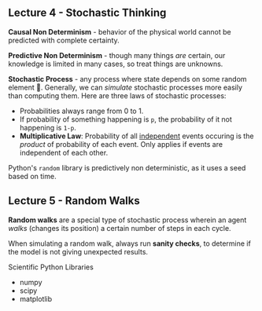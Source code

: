 ## Lecture 4 - Stochastic Thinking

**Causal Non Determinism** - behavior of the physical world cannot be predicted with complete certainty.

**Predictive Non Determinism** - though many things *are* certain, our knowledge is limited in many cases, so treat things are unknowns.

**Stochastic Process** - any process where state depends on some random element :game_die:. Generally, we can *simulate* stochastic processes more easily than computing them. Here are three laws of stochastic processes:

- Probabilities always range from 0 to 1.
- If probability of something happening is `p`, the probability of it not happening is `1-p`.
- **Multiplicative Law**: Probability of all <u>independent</u> events occuring is the *product* of probability of each event. Only applies if events are independent of each other.

Python's `random` library is predictively non deterministic, as it uses a seed based on time.

## Lecture 5 - Random Walks

**Random walks** are a special type of stochastic process wherein an agent *walks* (changes its position) a certain number of steps in each cycle.

When simulating a random walk, always run **sanity checks**, to determine if the model is not giving unexpected results.

Scientific Python Libraries

- numpy
- scipy
- matplotlib



  	